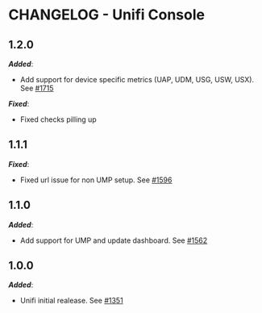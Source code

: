 # CHANGELOG - Unifi Console

## 1.2.0

***Added***:

* Add support for device specific metrics (UAP, UDM, USG, USW, USX). See [#1715](https://github.com/DataDog/integrations-extras/pull/1715)

***Fixed***:

* Fixed checks pilling up

## 1.1.1

***Fixed***:

* Fixed url issue for non UMP setup. See [#1596](https://github.com/DataDog/integrations-extras/pull/1596)

## 1.1.0

***Added***:

* Add support for UMP and update dashboard. See [#1562](https://github.com/DataDog/integrations-extras/pull/1562)

## 1.0.0

***Added***:

* Unifi initial realease. See [#1351](https://github.com/DataDog/integrations-extras/pull/1351)

